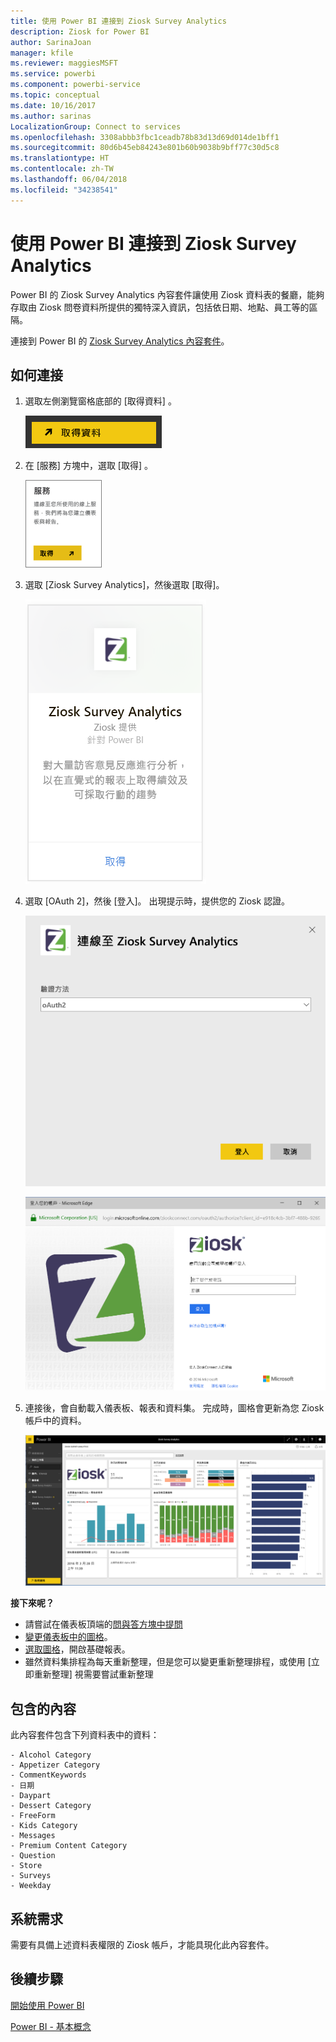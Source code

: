 ```yaml
---
title: 使用 Power BI 連接到 Ziosk Survey Analytics
description: Ziosk for Power BI
author: SarinaJoan
manager: kfile
ms.reviewer: maggiesMSFT
ms.service: powerbi
ms.component: powerbi-service
ms.topic: conceptual
ms.date: 10/16/2017
ms.author: sarinas
LocalizationGroup: Connect to services
ms.openlocfilehash: 3308abbb3fbc1ceadb78b83d13d69d014de1bff1
ms.sourcegitcommit: 80d6b45eb84243e801b60b9038b9bff77c30d5c8
ms.translationtype: HT
ms.contentlocale: zh-TW
ms.lasthandoff: 06/04/2018
ms.locfileid: "34238541"
---
```

# <a name="connect-to-ziosk-survey-analytics-with-power-bi"></a>使用 Power BI 連接到 Ziosk Survey Analytics
Power BI 的 Ziosk Survey Analytics 內容套件讓使用 Ziosk 資料表的餐廳，能夠存取由 Ziosk 問卷資料所提供的獨特深入資訊，包括依日期、地點、員工等的區隔。

連接到 Power BI 的 [Ziosk Survey Analytics 內容套件](https://app.powerbi.com/getdata/services/ziosk-survey-analytics)。

## <a name="how-to-connect"></a>如何連接
1. 選取左側瀏覽窗格底部的 [取得資料]  。  
   
    ![](media/service-connect-to-ziosk/getdata.png)
2. 在 [服務]  方塊中，選取 [取得] 。  
   
    ![](media/service-connect-to-ziosk/services.png)
3. 選取 [Ziosk Survey Analytics]，然後選取 [取得]。  
   
    ![](media/service-connect-to-ziosk/ziosk.png)
4. 選取 [OAuth 2]，然後 [登入]。 出現提示時，提供您的 Ziosk 認證。
   
    ![](media/service-connect-to-ziosk/creds.png)
   
    ![](media/service-connect-to-ziosk/creds2.png)
5. 連接後，會自動載入儀表板、報表和資料集。 完成時，圖格會更新為您 Ziosk 帳戶中的資料。
   
    ![](media/service-connect-to-ziosk/dashboard.png)

**接下來呢？**

* 請嘗試在儀表板頂端的[問與答方塊中提問](power-bi-q-and-a.md)
* [變更儀表板中的圖格](service-dashboard-edit-tile.md)。
* [選取圖格](service-dashboard-tiles.md)，開啟基礎報表。
* 雖然資料集排程為每天重新整理，但是您可以變更重新整理排程，或使用 [立即重新整理] 視需要嘗試重新整理

## <a name="whats-included"></a>包含的內容
此內容套件包含下列資料表中的資料：  

    - Alcohol Category  
    - Appetizer Category  
    - CommentKeywords  
    - 日期  
    - Daypart  
    - Dessert Category  
    - FreeForm  
    - Kids Category  
    - Messages  
    - Premium Content Category  
    - Question  
    - Store  
    - Surveys  
    - Weekday  


## <a name="system-requirements"></a>系統需求
需要有具備上述資料表權限的 Ziosk 帳戶，才能具現化此內容套件。

## <a name="next-steps"></a>後續步驟
[開始使用 Power BI](service-get-started.md)

[Power BI - 基本概念](service-basic-concepts.md)

